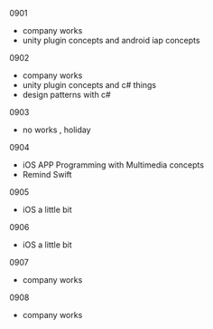 0901
- company works
- unity plugin concepts and android iap concepts

0902
- company works
- unity plugin concepts and c# things 
- design patterns with c#

0903
- no works , holiday 

0904
- iOS APP Programming with Multimedia concepts
- Remind Swift

0905

- iOS a little bit

0906

- iOS a little bit

0907

- company works

0908

- company works
